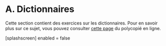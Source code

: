# A. Dictionnaires

Cette section contient des exercices sur les dictionnaires. Pour en savoir plus sur ce sujet, vous pouvez consulter [cette page](https://rtavenar.github.io/poly_python/content/dict.html) du polycopié en ligne.

<py-config>
    [splashscreen]
        enabled = false
</py-config>